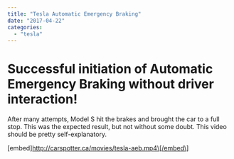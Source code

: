 ```yaml
---
title: "Tesla Automatic Emergency Braking"
date: "2017-04-22"
categories: 
  - "tesla"
---
```


# Successful initiation of Automatic Emergency Braking without driver interaction!

After many attempts, Model S hit the brakes and brought the car to a full stop. This was the expected result, but not without some doubt. This video should be pretty self-explanatory.

\[embed\]http://carspotter.ca/movies/tesla-aeb.mp4\[/embed\]
